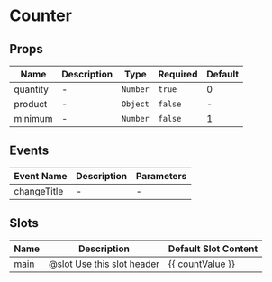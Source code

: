 # Counter

## Props

<!-- @vuese:Counter:props:start -->
|Name|Description|Type|Required|Default|
|---|---|---|---|---|
|quantity|-|`Number`|`true`|0|
|product|-|`Object`|`false`|-|
|minimum|-|`Number`|`false`|1|

<!-- @vuese:Counter:props:end -->


## Events

<!-- @vuese:Counter:events:start -->
|Event Name|Description|Parameters|
|---|---|---|
|changeTitle|-|-|

<!-- @vuese:Counter:events:end -->


## Slots

<!-- @vuese:Counter:slots:start -->
|Name|Description|Default Slot Content|
|---|---|---|
|main|@slot Use this slot header|<span class="product-counter-number"> {{ countValue }}</span>|

<!-- @vuese:Counter:slots:end -->


